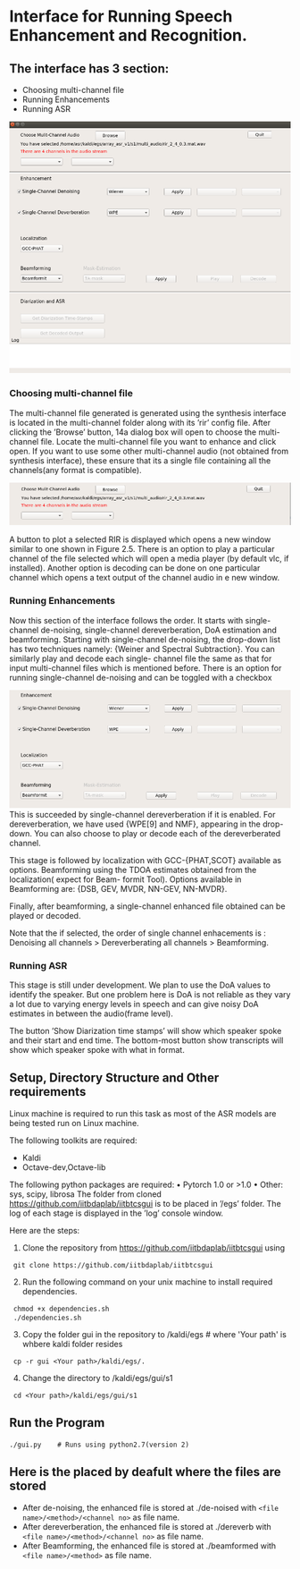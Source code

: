 # Interface for Running Speech Enhancement and Recognition.

## The interface has 3 section:
* Choosing multi-channel file
* Running Enhancements
* Running ASR

![GUI for Analysis](https://github.com/iitbdaplab/iitbtcsgui2/blob/master/analysis.png)

### Choosing multi-channel file


The multi-channel file generated is generated using the synthesis interface is located in
the multi-channel folder along with its ’rir’ config file. After clicking the ’Browse’ button,
14a dialog box will open to choose the multi-channel file. Locate the multi-channel file you
want to enhance and click open.
If you want to use some other multi-channel audio (not
obtained from synthesis interface), these ensure that its a single file containing all the
channels(any format is compatible).

![Section 1 of the GUI](https://github.com/iitbdaplab/iitbtcsgui2/blob/master/sec1.png)

A button to plot a selected RIR is displayed which opens a new window similar to one
shown in Figure 2.5. There is an option to play a particular channel of the file selected
which will open a media player (by default vlc, if installed). Another option is decoding
can be done on one particular channel which opens a text output of the channel audio in
e new window.

### Running Enhancements

Now this section of the interface follows the order. It starts with single-channel de-noising,
single-channel dereverberation, DoA estimation and beamforming.
Starting with single-channel de-noising, the drop-down list has two techniques namely:
{Weiner and Spectral Subtraction}. You can similarly play and decode each single-
channel file the same as that for input multi-channel files which is mentioned before. There
is an option for running single-channel de-noising and can be toggled with a checkbox


![Section 2 of the GUI](https://github.com/iitbdaplab/iitbtcsgui2/blob/master/sec2.png)
This is succeeded by single-channel dereverberation if it is enabled. For dereverberation, we have used {WPE[9] and NMF}, appearing in the drop-down. You can also choose
to play or decode each of the dereverberated channel.

This stage is followed by localization with GCC-{PHAT,SCOT} available as options.
Beamforming using the TDOA estimates obtained from the localization( expect for Beam-
formit Tool). Options available in Beamforming are: {DSB, GEV, MVDR, NN-GEV,
NN-MVDR}.

Finally, after beamforming, a single-channel enhanced file obtained can be
played or decoded.

Note that the if selected, the order of single channel enhacements is : Denoising all channels > Dereverberating all channels > Beamforming. 


### Running ASR
This stage is still under development. We plan to use the DoA values to identify the
speaker. But one problem here is DoA is not reliable as they vary a lot due to varying
energy levels in speech and can give noisy DoA estimates in between the audio(frame
level). 

The button ’Show Diarization time stamps’ will show which speaker spoke and
their start and end time. The bottom-most button show transcripts will show which
speaker spoke with what in <speaker id: text >format.
  
## Setup, Directory Structure and Other requirements

Linux machine is required to run this task as most of the ASR models are being tested
run on Linux machine.

The following toolkits are required:
* Kaldi
* Octave-dev,Octave-lib

The following python packages are required:
• Pytorch 1.0 or >1.0
• Other: sys, scipy, librosa
The folder from cloned https://github.com/iitbdaplab/iitbtcsgui is  to be placed in ’<Your kaldi path >/egs’ folder. The log of each
stage is displayed in the ’log’ console window.
  
Here are the steps:

1) Clone the repository from https://github.com/iitbdaplab/iitbtcsgui using

  ```
   git clone https://github.com/iitbdaplab/iitbtcsgui
  ```
2) Run the following command on your unix machine to install required dependencies.
  ```
   chmod +x dependencies.sh
   ./dependencies.sh
  ```
3) Copy the folder gui in the repository to <Your path >/kaldi/egs   # where 'Your path' is whbere kaldi folder resides
  ```
   cp -r gui <Your path>/kaldi/egs/.
  ```

4) Change the directory to <Your path>/kaldi/egs/gui/s1
  ```
   cd <Your path>/kaldi/egs/gui/s1
  ```

## Run the Program
 ```
 ./gui.py    # Runs using python2.7(version 2)
 
```
## Here is the placed by deafult where the files are stored
* After de-noising, the enhanced file is stored at ./de-noised with ``` <file name>/<method>/<channel no> ``` as file name.
* After dereverberation, the enhanced file is stored at ./dereverb with ```<file name>/<method>/<channel no>``` as file name.
* After Beamforming, the enhanced file is stored at ./beamformed with ```<file name>/<method>``` as file name.
